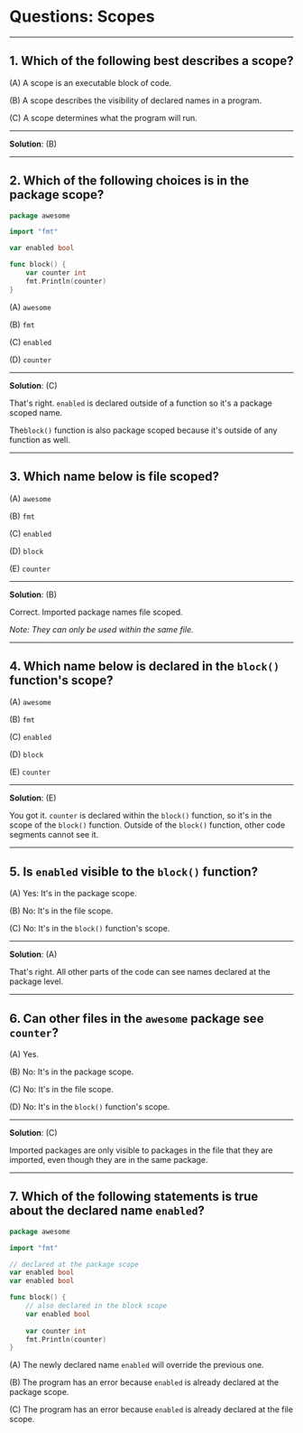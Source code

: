 # Questions: Scopes #

---

## 1. Which of the following best describes a scope? ##

(A) A scope is an executable block of code.

(B) A scope describes the visibility of declared names in a program.

(C) A scope determines what the program will run.

---

**Solution**: (B)

---

## 2. Which of the following choices is in the package scope? ##

```go
package awesome

import "fmt"

var enabled bool

func block() {
	var counter int
	fmt.Println(counter)
}
```

(A) `awesome`

(B) `fmt`

(C) `enabled`

(D) `counter`

--- 

**Solution**: (C)

That's right. `enabled` is declared outside of a function so it's a package scoped name. 

The`block()` function is also package scoped because it's outside of any function as well.

---

## 3. Which name below is file scoped? ##

(A) `awesome`

(B) `fmt`

(C) `enabled`

(D) `block`

(E) `counter`

---

**Solution**: (B)

Correct. Imported package names file scoped.

_Note: They can only be used within the same file._

---

## 4. Which name below is declared in the `block()` function's scope?

(A) `awesome`

(B) `fmt`

(C) `enabled`

(D) `block`

(E) `counter`

---

**Solution**: (E)

You got it. `counter` is declared within the `block()` function, so it's in the scope of the `block()` function. Outside of the `block()` function, other code segments cannot see it.

---

## 5. Is `enabled` visible to the `block()` function? ##

(A) Yes: It's in the package scope.

(B) No: It's in the file scope.

(C) No: It's in the `block()` function's scope.

---

**Solution**: (A)

That's right. All other parts of the code can see names declared at the package level.

---

## 6. Can other files in the `awesome` package see `counter`? ##

(A) Yes.

(B) No: It's in the package scope.

(C) No: It's in the file scope.

(D) No: It's in the `block()` function's scope.

---

**Solution**: (C)

Imported packages are only visible to packages in the file that they are imported, even though they are in the same package.

---

## 7. Which of the following statements is true about the declared name `enabled`?

```go
package awesome

import "fmt"

// declared at the package scope
var enabled bool
var enabled bool

func block() {
	// also declared in the block scope
	var enabled bool
	
	var counter int
	fmt.Println(counter)
}
```

(A) The newly declared name `enabled` will override the previous one.

(B) The program has an error because `enabled` is already declared at the package scope.

(C) The program has an error because `enabled` is already declared at the file scope.